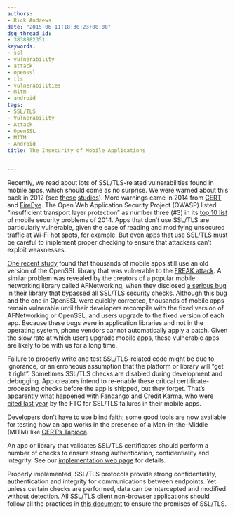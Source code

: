```yaml
---
authors:
- Rick Andrews
date: "2015-06-11T18:30:23+00:00"
dsq_thread_id:
- 3838882351
keywords:
- ssl
- vulnerability
- attack
- openssl
- tls
- vulnerabilities
- mitm
- android
tags:
- SSL/TLS
- Vulnerability
- Attack
- OpenSSL
- MITM
- Android
title: The Insecurity of Mobile Applications


---
```

Recently, we read about lots of SSL/TLS-related vulnerabilities found in mobile apps, which should come as no surprise. We were warned about this back in 2012 (see [these][1] [studies][2]). More warnings came in 2014 from [CERT][3] and [FireEye][4]. The Open Web Application Security Project (OWASP) listed “insufficient transport layer protection” as number three (#3) in its [top 10 list][5] of mobile security problems of 2014. Apps that don’t use SSL/TLS are particularly vulnerable, given the ease of reading and modifying unsecured traffic at Wi-Fi hot spots, for example. But even apps that use SSL/TLS must be careful to implement proper checking to ensure that attackers can’t exploit weaknesses.

[One recent study][6] found that thousands of mobile apps still use an old version of the OpenSSL library that was vulnerable to the [FREAK attack][7]. A similar problem was revealed by the creators of a popular mobile networking library called AFNetworking, when they disclosed [a serious bug][8] in their library that bypassed all SSL/TLS security checks. Although this bug and the one in OpenSSL were quickly corrected, thousands of mobile apps remain vulnerable until their developers recompile with the fixed version of AFNetworking or OpenSSL, and users upgrade to the fixed version of each app. Because these bugs were in application libraries and not in the operating system, phone vendors cannot automatically apply a patch. Given the slow rate at which users upgrade mobile apps, these vulnerable apps are likely to be with us for a long time.

Failure to properly write and test SSL/TLS-related code might be due to ignorance, or an erroneous assumption that the platform or library will “get it right”. Sometimes SSL/TLS checks are disabled during development and debugging. App creators intend to re-enable these critical certificate-processing checks before the app is shipped, but they forget. That’s apparently what happened with Fandango and Credit Karma, who were [cited last year][9] by the FTC for SSL/TLS failures in their mobile apps.

Developers don’t have to use blind faith; some good tools are now available for testing how an app works in the presence of a Man-in-the-Middle (MITM) like [CERT’s Tapioca][10].

An app or library that validates SSL/TLS certificates should perform a number of checks to ensure strong authentication, confidentiality and integrity. See our [implementation web page][11] for details.

Properly implemented, SSL/TLS protocols provide strong confidentiality, authentication and integrity for communications between endpoints. Yet unless certain checks are performed, data can be intercepted and modified without detection. All SSL/TLS client non-browser applications should follow all the practices in [this document][11] to ensure the promises of SSL/TLS.

 [1]: http://www2.dcsec.uni-hannover.de/files/android/p50-fahl.pdf
 [2]: http://www.cs.utexas.edu/~shmat/shmat_ccs12.pdf
 [3]: http://www.kb.cert.org/vuls/id/582497
 [4]: https://www.fireeye.com/blog/threat-research/2014/08/ssl-vulnerabilities-who-listens-when-android-applications-talk.html
 [5]: https://www.owasp.org/index.php/Projects/OWASP_Mobile_Security_Project_-_Top_Ten_Mobile_Risks
 [6]: http://www.cnet.com/news/more-than-1200-android-apps-still-vulnerable-to-freak/#!
 [7]: https://en.wikipedia.org/wiki/FREAK
 [8]: https://threatpost.com/ios-os-x-library-afnetwork-patches-mitm-vulnerability/111870
 [9]: https://www.ftc.gov/news-events/press-releases/2014/03/fandango-credit-karma-settle-ftc-charges-they-deceived-consumers
 [10]: http://cert.org/blogs/certcc/post.cfm?EntryID=204
 [11]: /uploads/2015/06/SSL-TLS-Chain-Validation-2015-06-10.pdf
